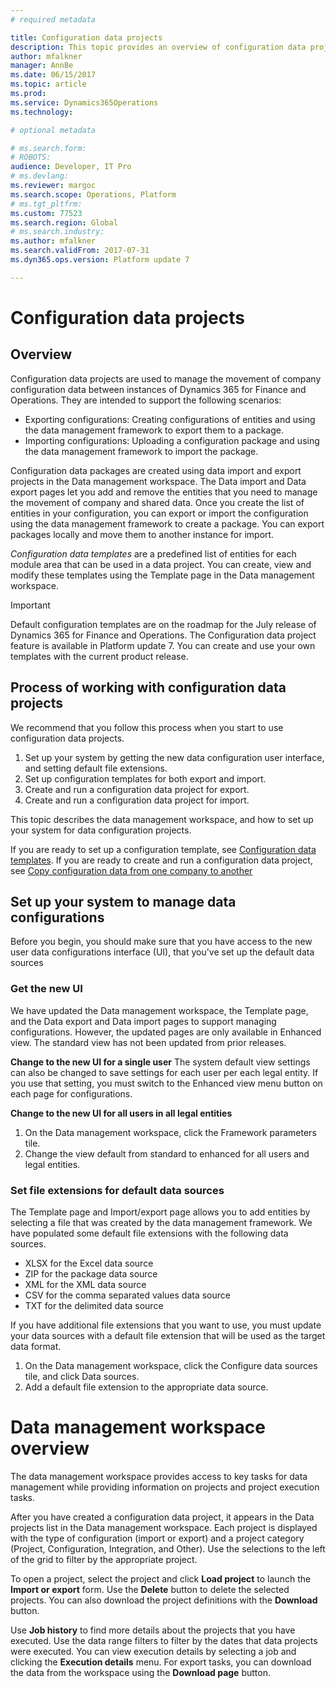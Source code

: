 ```yaml
---
# required metadata

title: Configuration data projects
description: This topic provides an overview of configuration data projects, configuration data templates, and the process for using them  to move company configuration data between instances of Dynamics 365 for Operations.
author: mfalkner
manager: AnnBe
ms.date: 06/15/2017
ms.topic: article
ms.prod: 
ms.service: Dynamics365Operations
ms.technology: 

# optional metadata

# ms.search.form: 
# ROBOTS: 
audience: Developer, IT Pro
# ms.devlang: 
ms.reviewer: margoc
ms.search.scope: Operations, Platform
# ms.tgt_pltfrm: 
ms.custom: 77523
ms.search.region: Global
# ms.search.industry: 
ms.author: mfalkner
ms.search.validFrom: 2017-07-31
ms.dyn365.ops.version: Platform update 7

---
```

# Configuration data projects

## Overview

Configuration data projects are used to manage the movement of company configuration
data between instances of Dynamics 365 for Finance and Operations. They are intended to support the following scenarios:
-   Exporting configurations: Creating configurations of
    entities and using the data management framework to export them to a package.
-   Importing configurations: Uploading a configuration package and using the data management
    framework to import the package.

Configuration data packages are created using data import and export projects in the Data management workspace. The Data import and Data export pages let you add and remove the entities that you need to manage the movement of company and shared data. Once you create the list of entities in your configuration, you can export or import the configuration using the data management framework to create a package. You can export packages locally and move them to another instance for import. 

*Configuration data templates* are a predefined list of entities for each module area that can be used in a data project. You can create, view and modify these templates using the Template page in the Data management workspace.

> [!IMPORTANT]
> Default configuration templates are on the roadmap for the July release of Dynamics 365 for Finance and Operations. The Configuration data project feature is available in Platform update 7. You can create and use your own templates with the current product release.  

## Process of working with configuration data projects
We recommend that you follow this process when you start to use configuration data projects. 
1. Set up your system by getting the new data configuration user interface, and setting default file extensions.
2. Set up configuration templates for both export and import. 
3. Create and run a configuration data project for export.
4. Create and run a configuration data project for import.

This topic describes the data management workspace, and how to set up your system for data configuration projects. 

If you are ready to set up a configuration template, see [Configuration data templates](congifuration-data-templates.md).
If you are ready to create and run a configuration data project, see [Copy configuration data from one company to another](copy-configuration.md)

## Set up your system to manage data configurations
Before you begin, you should make sure that you have access to the new user data configurations interface (UI), that you've set up the default data sources 

### Get the new UI

We have updated the Data management workspace, the Template page, and the Data export and Data import
pages to support managing configurations. However, the updated pages are only available in Enhanced view.
The standard view has not been updated from prior releases. 

**Change to the new UI for a single user**
The system default view settings can also be changed to save settings for each user per each legal entity.
If you use that setting, you must switch to the Enhanced
view menu button on each page for configurations.

**Change to the new UI for all users in all legal entities**
1. On the Data management workspace, click the Framework parameters tile. 
2. Change the view default from standard to enhanced for all users and legal entities.

### Set file extensions for default data sources

The Template page and Import/export page allows you to add entities
by selecting a file that was created by the data management framework. We have populated some default file extensions with 
the following data sources. 
-   XLSX for the Excel data source
-   ZIP for the package data source
-   XML for the XML data source
-   CSV for the comma separated values data source
-   TXT for the delimited data source

If you have additional file extensions that you want to use, you must update your data sources with
a default file extension that will be used as the target data format.
1. On the Data management workspace, click the Configure data sources tile, and click Data sources.
2. Add a default file extension to the appropriate data source. 

# Data management workspace overview
The data management workspace provides access to key tasks for data management while providing information on projects
and project execution tasks. 

After you have created a configuration data project, it appears in the Data projects list in the Data management workspace.
Each project is displayed with the type of configuration (import or export) and a project category (Project, Configuration, Integration, and Other). Use the selections to the left of the grid to filter by the appropriate project. 

To open a project, select the project and click **Load project** to launch the **Import or export** form. Use the **Delete** button to delete the selected projects. You can also download the project definitions with the **Download** button.

Use **Job history** to find more details about the projects that you have executed. Use the data range filters to filter by the dates that data projects were executed. You can view  execution details by selecting a job and clicking the **Execution details** menu.
For export tasks, you can download the data from the workspace using the **Download page** button.

